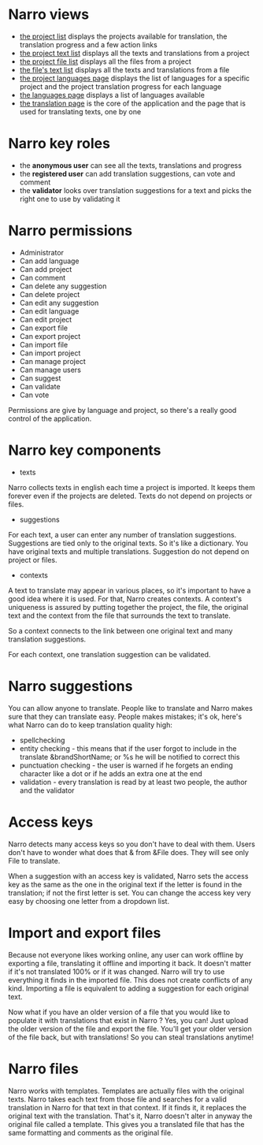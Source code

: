 # Narro views #

  * [the project list](https://l10n.mozilla.org/narro/narro_project_list.php) displays the projects available for translation, the translation progress and a few action links
  * [the project text list](https://l10n.mozilla.org/narro/narro_project_text_list.php?p=2) displays all the texts and translations from a project
  * [the project file list](https://l10n.mozilla.org/narro/narro_project_file_list.php?p=2) displays all the files from a project
  * [the file's text list](https://l10n.mozilla.org/narro/narro_file_text_list.php?p=2&f=44) displays all the texts and translations from a file
  * [the project languages page](https://l10n.mozilla.org/narro/narro_project_language_list.php?p=2) displays the list of languages for a specific project and the project translation progress for each language
  * [the languages page](https://l10n.mozilla.org/narro/narro_language_list.php) displays a list of languages available
  * [the translation page](https://l10n.mozilla.org/narro/narro_context_suggest.php?p=2&tf=2&st=1&s=) is the core of the application and the page that is used for translating texts, one by one

# Narro key roles #

  * the **anonymous user** can see all the texts, translations and progress
  * the **registered user** can add translation suggestions, can vote and comment
  * the **validator** looks over translation suggestions for a text and picks the right one to use by validating it

# Narro permissions #

  * Administrator
  * Can add language
  * Can add project
  * Can comment
  * Can delete any suggestion
  * Can delete project
  * Can edit any suggestion
  * Can edit language
  * Can edit project
  * Can export file
  * Can export project
  * Can import file
  * Can import project
  * Can manage project
  * Can manage users
  * Can suggest
  * Can validate
  * Can vote

Permissions are give by language and project, so there's a really good control of the application.

# Narro key components #

  * texts

Narro collects texts in english each time a project is imported. It keeps them forever even if the projects are deleted. Texts do not depend on projects or files.

  * suggestions

For each text, a user can enter any number of translation suggestions. Suggestions are tied only to the original texts. So it's like a dictionary. You have original texts and multiple translations. Suggestion do not depend on project or files.

  * contexts

A text to translate may appear in various places, so it's important to have a good idea where it is used. For that, Narro creates contexts. A context's uniqueness is assured by putting together the project, the file, the original text and the context from the file that surrounds the text to translate.

So a context connects to the link between one original text and many translation suggestions.

For each context, one translation suggestion can be validated.

# Narro suggestions #

You can allow anyone to translate. People like to translate and Narro makes sure that they can translate easy. People makes mistakes; it's ok, here's what Narro can do to keep translation quality high:

  * spellchecking
  * entity checking - this means that if the user forgot to include in the translate &brandShortName; or %s he will be notified to correct this
  * punctuation checking - the user is warned if he forgets an ending character like a dot or if he adds an extra one at the end
  * validation - every translation is read by at least two people, the author and the validator

# Access keys #

Narro detects many access keys so you don't have to deal with them. Users don't have to wonder what does that & from &File does. They will see only File to translate.

When a suggestion with an access key is validated, Narro sets the access key as the same as the one in the original text if the letter is found in the translation; if not the first letter is set. You can change the access key very easy by choosing one letter from a dropdown list.

# Import and export files #

Because not everyone likes working online, any user can work offline by exporting a file, translating it offline and importing it back. It doesn't matter if it's not translated 100% or if it was changed. Narro will try to use everything it finds in the imported file. This does not create conflicts of any kind. Importing a file is equivalent to adding a suggestion for each original text.

Now what if you have an older version of a file that you would like to populate it with translations that exist in Narro ? Yes, you can! Just upload the older version of the file and export the file. You'll get your older version of the file back, but with translations! So you can steal translations anytime!

# Narro files #

Narro works with templates. Templates are actually files with the original texts. Narro takes each text from those file and searches for a valid translation in Narro for that text in that context. If it finds it, it replaces the original text with the translation. That's it, Narro doesn't alter in anyway the original file called a template. This gives you a translated file that has the same formatting and comments as the original file.